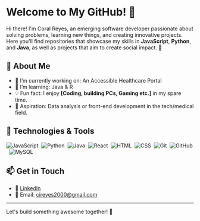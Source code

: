 # Welcome to My GitHub! 👋

Hi there! I'm Coral Reyes, an emerging software developer passionate about solving problems, learning new things, and creating innovative projects. Here you'll find repositories that showcase my skills in **JavaScript**, **Python**, and **Java**, as well as projects that aim to create social impact. 🌟

## 🚀 About Me

- 🔭 I’m currently working on: An Accessible Healthcare Portal
- 🌱 I’m learning: Java & R
- 💡 Fun fact: I enjoy **[Coding, building PCs, Gaming etc.]** in my spare time.
- 💼 Aspiration: Data analysis or front-end development in the tech/medical field.

## 🔧 Technologies & Tools

![JavaScript](https://img.shields.io/badge/-JavaScript-05122A?style=flat&logo=javascript)&nbsp;
![Python](https://img.shields.io/badge/-Python-05122A?style=flat&logo=python)&nbsp;
![Java](https://img.shields.io/badge/-Java-05122A?style=flat&logo=java)&nbsp;
![React](https://img.shields.io/badge/-React-05122A?style=flat&logo=react)&nbsp;
![HTML](https://img.shields.io/badge/-HTML-05122A?style=flat&logo=html5)&nbsp;
![CSS](https://img.shields.io/badge/-CSS-05122A?style=flat&logo=css3)&nbsp;
![Git](https://img.shields.io/badge/-Git-05122A?style=flat&logo=git)&nbsp;
![GitHub](https://img.shields.io/badge/-GitHub-05122A?style=flat&logo=github)&nbsp;
![MySQL](https://img.shields.io/badge/-MySQL-05122A?style=flat&logo=mysql)&nbsp;


## 📫 Get in Touch

- 💼 [LinkedIn](https://www.linkedin.com/in/coral-reyes/) 
- 📧 Email: [cireyes2000@gmail.com](mailto:cireyes2000@gmail.com)

---

Let's build something awesome together! 🚀
